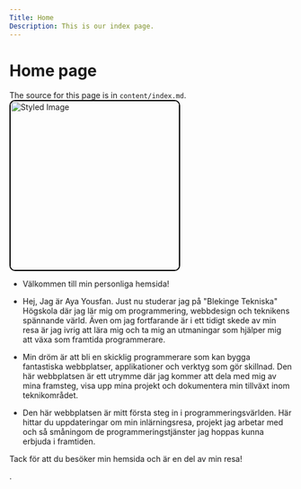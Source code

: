 ```yaml
---
Title: Home
Description: This is our index page.
---
```


Home page
==========================

The source for this page is in `content/index.md`.
<img src="image/IMG-Aya.jpg" alt="Styled Image" style="width: 300px; border: 2px solid black; border-radius: 10px;">

* Välkommen till min personliga hemsida!

* Hej, Jag är Aya Yousfan.
 Just nu studerar jag på "Blekinge Tekniska" Högskola där jag lär mig om programmering, webbdesign och teknikens spännande värld. Även om jag fortfarande är i ett tidigt skede av min resa är jag ivrig att lära mig och ta mig an utmaningar som hjälper mig att växa som framtida programmerare.

* Min dröm är att bli en skicklig programmerare som kan bygga fantastiska webbplatser, applikationer och verktyg som gör skillnad. Den här webbplatsen är ett utrymme där jag kommer att dela med mig av mina framsteg, visa upp mina projekt och dokumentera min tillväxt inom teknikområdet.

* Den här webbplatsen är mitt första steg in i programmeringsvärlden. Här hittar du uppdateringar om min inlärningsresa, projekt jag arbetar med och så småningom de programmeringstjänster jag hoppas kunna erbjuda i framtiden.

Tack för att du besöker min hemsida och är en del av min resa!


.

